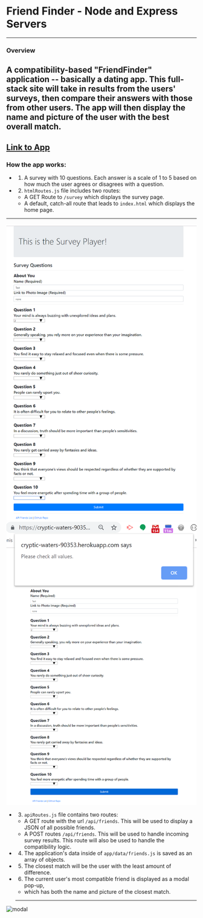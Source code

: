 # Friend Finder - Node and Express Servers
---
### Overview

  ## A compatibility-based "FriendFinder" application -- basically a dating app. This full-stack site will take in results from the users' surveys, then compare their answers with those from other users. The app will then display the name and picture of the user with the best overall match.
  
  [Link to App](https://cryptic-waters-90353.herokuapp.com/survey)
---
### How the app works:

* 1. A survey with 10 questions. Each answer is a scale of 1 to 5 based on how much the user agrees or disagrees with a question.

* 2. `htmlRoutes.js` file includes two routes:

   * A GET Route to `/survey` which displays the survey page.
   * A default, catch-all route that leads to `index.html` which displays the home page.
---
![default](images/FriendF.PNG)
![check values](images/FriendFCheck.PNG)

* 3. `apiRoutes.js` file contains two routes:

   * A GET route with the url `/api/friends`. This will be used to display a JSON of all possible friends.
   * A POST routes `/api/friends`. This will be used to handle incoming survey results. This route will also be used to handle the compatibility logic.

* 4. The application's data inside of `app/data/friends.js` is saved as an array of objects.

* 5. The closest match will be the user with the least amount of difference.

* 6. The current user's most compatible friend is displayed as a modal pop-up,
   * which has both the name and picture of the closest match.
   ---
![modal](iomages/FriendFModal.PNG)